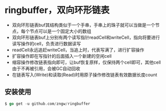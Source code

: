 # ringbuffer，双向环形链表

* 双向环形链表buf其结构类似于一个手串，手串上的珠子就可以当做是一个节点，每个节点可以是一个固定大小的数组
* 双向环形链表buf上分别有两个读写指针readCell和writeCell，指向将要进行读写操作的cell，负责进行数据读写
* readCell永远追赶writeCell，当追上时，代表写满了，进行扩容操作
* 扩容操作即在写指针的后面插入一个新建的空闲cell
* 缩容操作修改链表指向即可，让buf恢复原样，仅保持两个cell即可，其他cell由于不再被引用，会被GC自动回收
* 在链表写入(Write)和读取(Read)时用原子操作修改链表有效数据长度count

## 安装使用

```go
$ go get -u github.com/zngw/ringbuffer
```